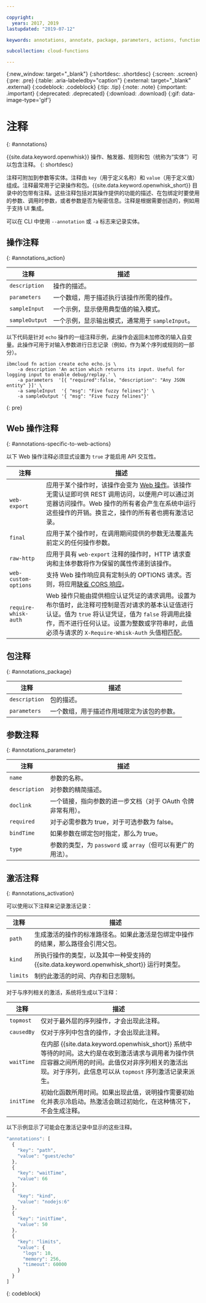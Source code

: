 ```yaml
---

copyright:
  years: 2017, 2019
lastupdated: "2019-07-12"

keywords: annotations, annotate, package, parameters, actions, functions

subcollection: cloud-functions

---
```


{:new_window: target="_blank"}
{:shortdesc: .shortdesc}
{:screen: .screen}
{:pre: .pre}
{:table: .aria-labeledby="caption"}
{:external: target="_blank" .external}
{:codeblock: .codeblock}
{:tip: .tip}
{:note: .note}
{:important: .important}
{:deprecated: .deprecated}
{:download: .download}
{:gif: data-image-type='gif'}


# 注释
{: #annotations}

{{site.data.keyword.openwhisk}} 操作、触发器、规则和包（统称为“实体”）可以包含注释。
{: shortdesc}

注释可附加到参数等实体。注释由 `key`（用于定义名称）和 `value`（用于定义值）组成。注释最常用于记录操作和包。{{site.data.keyword.openwhisk_short}} 目录中的包带有注释。这些注释包括对其操作提供的功能的描述、在包绑定时要使用的参数、调用时参数，或者参数是否为秘密信息。注释是根据需要创造的，例如用于支持 UI 集成。

可以在 CLI 中使用 `--annotation` 或 `-a` 标志来记录实体。

## 操作注释
{: #annotations_action}

|注释|描述|
| --- | --- |
|`description`|操作的描述。|
|`parameters`|一个数组，用于描述执行该操作所需的操作。|
|`sampleInput`|一个示例，显示使用典型值的输入模式。|
|`sampleOutput`|一个示例，显示输出模式，通常用于 `sampleInput`。|



以下代码是针对 `echo` 操作的一组注释示例，此操作会返回未加修改的输入自变量。此操作可用于对输入参数进行日志记录（例如，作为某个序列或规则的一部分）。

```
ibmcloud fn action create echo echo.js \
    -a description 'An action which returns its input. Useful for logging input to enable debug/replay.' \
    -a parameters  '[{ "required":false, "description": "Any JSON entity" }]' \
    -a sampleInput  '{ "msg": "Five fuzzy felines"}' \
    -a sampleOutput '{ "msg": "Five fuzzy felines"}'
```
{: pre}

## Web 操作注释
{: #annotations-specific-to-web-actions}

以下 Web 操作注释必须显式设置为 `true` 才能启用 API 交互性。

|注释|描述|
| --- | --- | 
|`web-export`|应用于某个操作时，该操作会变为 [Web 操作](/docs/openwhisk?topic=cloud-functions-actions_web)。该操作无需认证即可供 REST 调用访问，以便用户可以通过浏览器访问操作。Web 操作的所有者会产生在系统中运行这些操作的开销。换言之，操作的所有者也拥有激活记录。|
|`final`|应用于某个操作时，在调用期间提供的参数无法覆盖先前定义的任何操作参数。|
|`raw-http`|应用于具有 `web-export` 注释的操作时，HTTP 请求查询和主体参数将作为保留的属性传递到该操作。|
|`web-custom-options`|支持 Web 操作响应具有定制头的 OPTIONS 请求。否则，将应用[缺省 CORS 响应](/docs/openwhisk?topic=cloud-functions-actions_web#actions_web_options)。|
|`require-whisk-auth`|Web 操作只能由提供相应认证凭证的请求调用。设置为布尔值时，此注释可控制是否对请求的基本认证值进行认证。值为 `true` 将认证凭证，值为 `false` 将调用此操作，而不进行任何认证。设置为整数或字符串时，此值必须与请求的 `X-Require-Whisk-Auth` 头值相匹配。|

## 包注释
{: #annotations_package}

|注释|描述|
| --- | --- |
|`description`|包的描述。|
|`parameters`|一个数组，用于描述作用域限定为该包的参数。|

## 参数注释
{: #annotations_parameter}

|注释|描述|
| --- | --- |
|`name`|参数的名称。|
|`description`|对参数的精简描述。|
|`doclink`|一个链接，指向参数的进一步文档（对于 OAuth 令牌非常有用）。|
|`required`|对于必需参数为 true，对于可选参数为 false。|
|`bindTime`|如果参数在绑定包时指定，那么为 true。|
|`type`|参数的类型，为 `password` 或 `array`（但可以有更广的用法）。|

## 激活注释
{: #annotations_activation}

可以使用以下注释来记录激活记录：

|注释|描述|
| --- | --- |
|`path`|生成激活的操作的标准路径名。如果此激活是包绑定中操作的结果，那么路径会引用父包。|
|`kind`|所执行操作的类型，以及其中一种受支持的 {{site.data.keyword.openwhisk_short}} 运行时类型。|
|`limits`|制约此激活的时间、内存和日志限制。|

对于与序列相关的激活，系统将生成以下注释：

|注释|描述|
| --- | --- |
|`topmost`|仅对于最外层的序列操作，才会出现此注释。|
|`causedBy`|仅对于序列中包含的操作，才会出现此注释。|
|`waitTime`|在内部 {{site.data.keyword.openwhisk_short}} 系统中等待的时间。这大约是在收到激活请求与调用者为操作供应容器之间所用的时间。此值仅对非序列相关的激活出现。对于序列，此信息可以从 `topmost` 序列激活记录来派生。|
|`initTime`|初始化函数所用时间。如果出现此值，说明操作需要初始化并表示冷启动。热激活会跳过初始化，在这种情况下，不会生成注释。|

以下示例显示了可能会在激活记录中显示的这些注释。

```javascript
"annotations": [
  {
    "key": "path",
    "value": "guest/echo"
  },
  {
    "key": "waitTime",
    "value": 66
  },
  {
    "key": "kind",
    "value": "nodejs:6"
  },
  {
    "key": "initTime",
    "value": 50
  },
  {
    "key": "limits",
    "value": {
      "logs": 10,
      "memory": 256,
      "timeout": 60000
    }
  }
]
```
{: codeblock}




